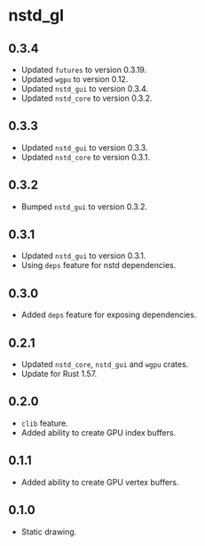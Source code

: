 # nstd_gl
## 0.3.4
- Updated `futures` to version 0.3.19.
- Updated `wgpu` to version 0.12.
- Updated `nstd_gui` to version 0.3.4.
- Updated `nstd_core` to version 0.3.2.
## 0.3.3
- Updated `nstd_gui` to version 0.3.3.
- Updated `nstd_core` to version 0.3.1.
## 0.3.2
- Bumped `nstd_gui` to version 0.3.2.
## 0.3.1
- Updated `nstd_gui` to version 0.3.1.
- Using `deps` feature for nstd dependencies.
## 0.3.0
- Added `deps` feature for exposing dependencies.
## 0.2.1
- Updated `nstd_core`, `nstd_gui` and `wgpu` crates.
- Update for Rust 1.57.
## 0.2.0
- `clib` feature.
- Added ability to create GPU index buffers.
## 0.1.1
- Added ability to create GPU vertex buffers.
## 0.1.0
- Static drawing.
